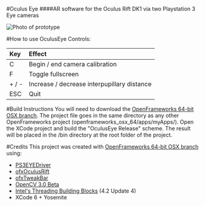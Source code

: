 #Oculus Eye
####AR software for the Oculus Rift DK1 via two Playstation 3 Eye cameras

![Photo of prototype](http://i.imgur.com/MxHzK2b.jpg)

#How to use OculusEye
Controls:

| Key    |  Effect                                      |
|:------ |:-------------------------------------------- |
| C      |  Begin / end camera calibration              |
| F      |  Toggle fullscreen                           |
| + / -  |  Increase / decrease interpupillary distance |
| ESC    |  Quit                                        |

#Build Instructions
You will need to download the [OpenFrameworks 64-bit OSX branch](https://github.com/NickHardeman/openframeworks_osx_64). The project file goes in the same directory as any other OpenFrameworks project (openframeworks_osx_64/apps/myApps/). Open the XCode project and build the "OculusEye Release" scheme. The result will be placed in the /bin directory at the root folder of the project.

#Credits
This project was created with [OpenFrameworks 64-bit OSX branch](https://github.com/NickHardeman/openframeworks_osx_64) using:
- [PS3EYEDriver](https://github.com/inspirit/PS3EYEDriver)
- [ofxOculusRift](https://github.com/andreasmuller/ofxOculusRift)
- [ofxTweakBar](https://github.com/roxlu/ofxTweakbar)
- [OpenCV 3.0 Beta](http://opencv.org/)
- [Intel's Threading Building Blocks](https://www.threadingbuildingblocks.org/) (4.2 Update 4)
- XCode 6 + Yosemite